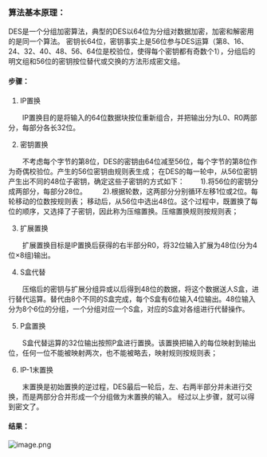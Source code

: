### 算法基本原理：
DES是一个分组加密算法，典型的DES以64位为分组对数据加密，加密和解密用的是同一个算法。
密钥长64位，密钥事实上是56位参与DES运算（第8、16、24、32、40、48、56、64位是校验位，使得每个密钥都有奇数个1），分组后的明文组和56位的密钥按位替代或交换的方法形成密文组。
#### 步骤：

1. IP置换

　　IP置换目的是将输入的64位数据块按位重新组合，并把输出分为L0、R0两部分，每部分各长32位。

2. 密钥置换

　　不考虑每个字节的第8位，DES的密钥由64位减至56位，每个字节的第8位作为奇偶校验位。产生的56位密钥由规则表生成；
      在DES的每一轮中，从56位密钥产生出不同的48位子密钥，确定这些子密钥的方式如下：
　　1).将56位的密钥分成两部分，每部分28位。
　　2).根据轮数，这两部分分别循环左移1位或2位。每轮移动的位数按规则表；
      移动后，从56位中选出48位。这个过程中，既置换了每位的顺序，又选择了子密钥，因此称为压缩置换。压缩置换规则按规则表；

3. 扩展置换

　　扩展置换目标是IP置换后获得的右半部分R0，将32位输入扩展为48位(分为4位×8组)输出。

4. S盒代替

　　压缩后的密钥与扩展分组异或以后得到48位的数据，将这个数据送人S盒，进行替代运算。替代由8个不同的S盒完成，每个S盒有6位输入4位输出。48位输入分为8个6位的分组，一个分组对应一个S盒，对应的S盒对各组进行代替操作。

5. P盒置换

　　S盒代替运算的32位输出按照P盒进行置换。该置换把输入的每位映射到输出位，任何一位不能被映射两次，也不能被略去，映射规则按规则表；

6. IP-1末置换

　　末置换是初始置换的逆过程，DES最后一轮后，左、右两半部分并未进行交换，而是两部分合并形成一个分组做为末置换的输入。
经过以上步骤，就可以得到密文了。
#### 结果：
![image.png](https://cdn.nlark.com/yuque/0/2022/png/12899271/1672492669661-3f8acb9b-b5f3-4021-9847-f56bb95cf752.png#clientId=ud512f843-58a3-4&crop=0&crop=0&crop=1&crop=1&from=paste&height=418&id=ub37c924f&margin=%5Bobject%20Object%5D&name=image.png&originHeight=523&originWidth=219&originalType=binary&ratio=1&rotation=0&showTitle=false&size=15802&status=done&style=none&taskId=udba505b4-4519-4e46-bbe1-6341141fdd4&title=&width=175.2)
